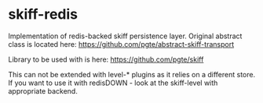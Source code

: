 # skiff-redis

Implementation of redis-backed skiff persistence layer.
Original abstract class is located here: https://github.com/pgte/abstract-skiff-transport

Library to be used with is here: https://github.com/pgte/skiff

This can not be extended with level-* plugins as it relies on a different store.
If you want to use it with redisDOWN - look at the skiff-level with appropriate backend.
